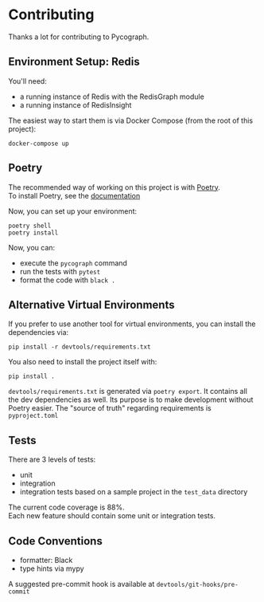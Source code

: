 # Contributing

Thanks a lot for contributing to Pycograph.

## Environment Setup: Redis

You'll need:

* a running instance of Redis with the RedisGraph module
* a running instance of RedisInsight

The easiest way to start them is via Docker Compose (from the root of this project):

```
docker-compose up
```

## Poetry

The recommended way of working on this project is with [Poetry](https://python-poetry.org/).  
To install Poetry, see the [documentation](https://python-poetry.org/docs/#installation)

Now, you can set up your environment:

```
poetry shell
poetry install
```

Now, you can:

* execute the `pycograph` command
* run the tests with `pytest`
* format the code with `black .`

## Alternative Virtual Environments

If you prefer to use another tool for virtual environments, you can install the dependencies via:

```
pip install -r devtools/requirements.txt
```

You also need to install the project itself with:

```
pip install .
```

`devtools/requirements.txt` is generated via `poetry export`. It contains all the dev dependencies as well. Its purpose is to make development without Poetry easier. The "source of truth" regarding requirements is `pyproject.toml`

## Tests

There are 3 levels of tests:

* unit
* integration
* integration tests based on a sample project in the `test_data` directory

The current code coverage is 88%.  
Each new feature should contain some unit or integration tests.

## Code Conventions

* formatter: Black
* type hints via mypy

A suggested pre-commit hook is available at `devtools/git-hooks/pre-commit`